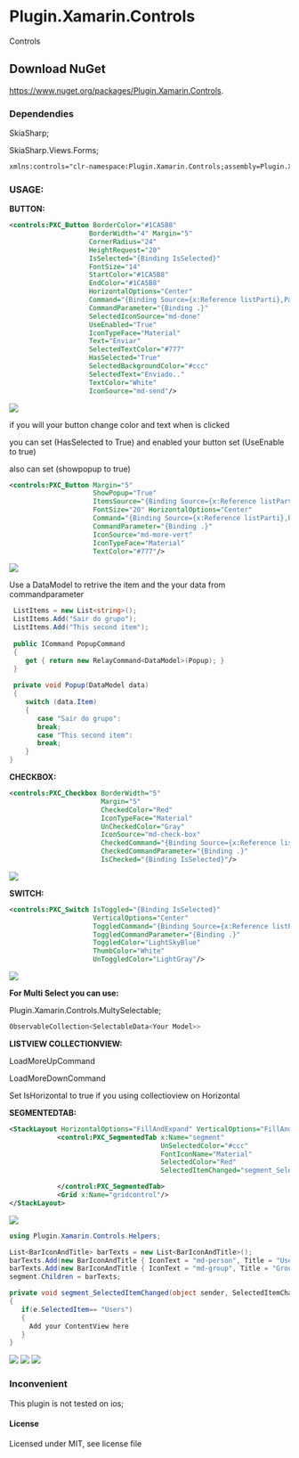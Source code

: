 # Plugin.Xamarin.Controls
Controls
## Download NuGet
https://www.nuget.org/packages/Plugin.Xamarin.Controls.
### Dependendies

SkiaSharp;

SkiaSharp.Views.Forms;

```xml
xmlns:controls="clr-namespace:Plugin.Xamarin.Controls;assembly=Plugin.Xamarin.Controls"
```


### USAGE:

**BUTTON:**
```xml
<controls:PXC_Button BorderColor="#1CA5B8" 
                    BorderWidth="4" Margin="5" 
                    CornerRadius="24" 
                    HeightRequest="20" 
                    IsSelected="{Binding IsSelected}"
                    FontSize="14"
                    StartColor="#1CA5B8" 
                    EndColor="#1CA5B8" 
                    HorizontalOptions="Center"
                    Command="{Binding Source={x:Reference listParti},Path=BindingContext.ShareCommand}"
                    CommandParameter="{Binding .}" 
                    SelectedIconSource="md-done" 
                    UseEnabled="True"
                    IconTypeFace="Material" 
                    Text="Enviar" 
                    SelectedTextColor="#777" 
                    HasSelected="True" 
                    SelectedBackgroundColor="#ccc"
                    SelectedText="Enviado.." 
                    TextColor="White" 
                    IconSource="md-send"/>
```           
![](https://github.com/dodesilva/Plugin.Xamarin.Controls/blob/master/Screenshot_20200425-215756.jpg)

if you will your button change color and text when is clicked

you can set (HasSelected to True) and enabled your button set (UseEnable to true)

also can set (showpopup to true)

```xml
<controls:PXC_Button Margin="5" 
                     ShowPopup="True"
                     ItemsSource="{Binding Source={x:Reference listParti},Path=BindingContext.ListItems}"
                     FontSize="20" HorizontalOptions="Center"
                     Command="{Binding Source={x:Reference listParti},Path=BindingContext.PopupCommand}"
                     CommandParameter="{Binding .}"
                     IconSource="md-more-vert" 
                     IconTypeFace="Material" 
                     TextColor="#777"/>
```
![](https://github.com/dodesilva/Plugin.Xamarin.Controls/blob/master/Screenshot_20200428-225423.jpg)

Use a DataModel to retrive the item and the your data from commandparameter

```csharp
 ListItems = new List<string>();
 ListItems.Add("Sair do grupo");
 ListItems.Add("This second item");
 
 public ICommand PopupCommand
 {
    get { return new RelayCommand<DataModel>(Popup); }
 }
 
 private void Popup(DataModel data)
 {
    switch (data.Item)
    {
       case "Sair do grupo":
       break;
       case "This second item":
       break;
    }
}
```

**CHECKBOX:**
```xml
<controls:PXC_Checkbox BorderWidth="5" 
                       Margin="5" 
                       CheckedColor="Red" 
                       IconTypeFace="Material"
                       UnCheckedColor="Gray" 
                       IconSource="md-check-box" 
                       CheckedCommand="{Binding Source={x:Reference listParti},Path=BindingContext.ShareCommand}"
                       CheckedCommandParameter="{Binding .}"
                       IsChecked="{Binding IsSelected}"/>

```    
![](https://github.com/dodesilva/Plugin.Xamarin.Controls/blob/master/Screenshot_20200425-215824.jpg)

**SWITCH:**
```xml
<controls:PXC_Switch IsToggled="{Binding IsSelected}" 
                     VerticalOptions="Center"
                     ToggledCommand="{Binding Source={x:Reference listParti},Path=BindingContext.ShareCommand}"
                     ToggledCommandParameter="{Binding .}"
                     ToggledColor="LightSkyBlue"
                     ThumbColor="White" 
                     UnToggledColor="LightGray"/>
```                    
![](https://github.com/dodesilva/Plugin.Xamarin.Controls/blob/master/Screenshot_20200425-215923.jpg)

**For Multi Select you can use:**

Plugin.Xamarin.Controls.MultySelectable;
```csharp
ObservableCollection<SelectableData<Your Model>>
```
**LISTVIEW COLLECTIONVIEW:**

LoadMoreUpCommand

LoadMoreDownCommand

Set IsHorizontal to true if you using collectioview on Horizontal

**SEGMENTEDTAB:**
```xml
<StackLayout HorizontalOptions="FillAndExpand" VerticalOptions="FillAndExpand">
            <control:PXC_SegmentedTab x:Name="segment"
                                      UnSelectedColor="#ccc"
                                      FontIconName="Material"
                                      SelectedColor="Red"
                                      SelectedItemChanged="segment_SelectedItemChanged">

            </control:PXC_SegmentedTab>
            <Grid x:Name="gridcontrol"/>
</StackLayout>
```
![](https://github.com/dodesilva/Plugin.Xamarin.Controls/blob/master/Screenshot_20200427-005936.jpg)

```csharp
using Plugin.Xamarin.Controls.Helpers;

List<BarIconAndTitle> barTexts = new List<BarIconAndTitle>();
barTexts.Add(new BarIconAndTitle { IconText = "md-person", Title = "Users" });
barTexts.Add(new BarIconAndTitle { IconText = "md-group", Title = "Group" });
segment.Children = barTexts;

private void segment_SelectedItemChanged(object sender, SelectedItemChangedEventArgs e)
{
   if(e.SelectedItem== "Users")
   {
     Add your ContentView here
   }
}
```
![](https://github.com/dodesilva/Plugin.Xamarin.Controls/blob/master/Screenshot_20200425-220033.jpg)
![](https://github.com/dodesilva/Plugin.Xamarin.Controls/blob/master/Screenshot_20200427-004149.jpg)
![](https://github.com/dodesilva/Plugin.Xamarin.Controls/blob/master/Screenshot_20200427-004156.jpg)

### Inconvenient
This plugin is not tested on ios;

#### License
Licensed under MIT, see license file
